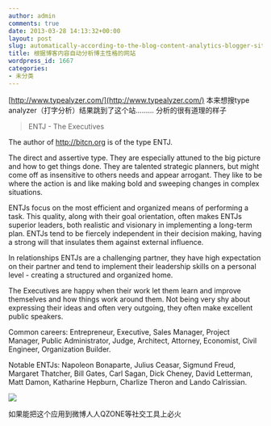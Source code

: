 ```yaml
---
author: admin
comments: true
date: 2013-03-28 14:13:32+00:00
layout: post
slug: automatically-according-to-the-blog-content-analytics-blogger-site
title: 根据博客内容自动分析博主性格的网站
wordpress_id: 1667
categories:
- 未分类
---
```


[http://www.typealyzer.com/](http://www.typealyzer.com/)
本来想搜type analyzer（打字分析）结果跳到了这个站......... 分析的很有道理的样子


> ENTJ - The Executives

The author of http://bitcn.org is of the type ENTJ.

The direct and assertive type. They are especially attuned to the big picture and how to get things done. They are talented strategic planners, but might come off as insensitive to others needs and appear arrogant. They like to be where the action is and like making bold and sweeping changes in complex situations.

ENTJs focus on the most efficient and organized means of performing a task. This quality, along with their goal orientation, often makes ENTJs superior leaders, both realistic and visionary in implementing a long-term plan. ENTJs tend to be fiercely independent in their decision making, having a strong will that insulates them against external influence.

In relationships ENTJs are a challenging partner, they have high expectation on their partner and tend to implement their leadership skills on a personal level - creating a structured and organized home.

The Executives are happy when their work let them learn and improve themselves and how things work around them. Not being very shy about expressing their ideas and often very outgoing, they often make excellent public speakers.

Common careers: Entrepreneur, Executive, Sales Manager, Project Manager, Public Administrator, Judge, Architect, Attorney, Economist, Civil Engineer, Organization Builder.

Notable ENTJs: Napoleon Bonaparte, Julius Ceasar, Sigmund Freud, Margaret Thatcher, Bill Gates, Carl Sagan, Dick Cheney, David Letterman, Matt Damon, Katharine Hepburn, Charlize Theron and Lando Calrissian.

[![](http://cctvsmg-wordpress.stor.sinaapp.com/uploads/2013/03/typealyzer.png)](http://cctvsmg-wordpress.stor.sinaapp.com/uploads/2013/03/typealyzer.png)


如果能把这个应用到微博人人QZONE等社交工具上必火
